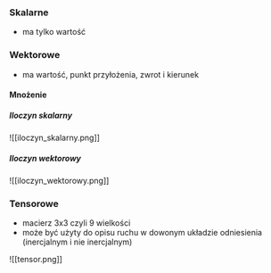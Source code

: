 ### Skalarne
- ma tylko wartość

### Wektorowe
- ma wartość, punkt przyłożenia, zwrot i kierunek

#### Mnożenie
##### Iloczyn skalarny
![[iloczyn_skalarny.png]]

##### Iloczyn wektorowy
![[iloczyn_wektorowy.png]]

### Tensorowe
- macierz 3x3 czyli 9 wielkości
- może być użyty do opisu ruchu w dowonym układzie odniesienia (inercjalnym i nie inercjalnym)

![[tensor.png]]